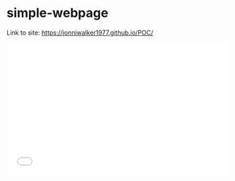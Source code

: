# simple-webpage

Link to site: https://jonniwalker1977.github.io/POC/

<iframe width="100%" height="300" src="//jsfiddle.net/JonniWalker/6vce5fbh/23/embedded/" allowfullscreen="allowfullscreen" allowpaymentrequest frameborder="0"></iframe>

